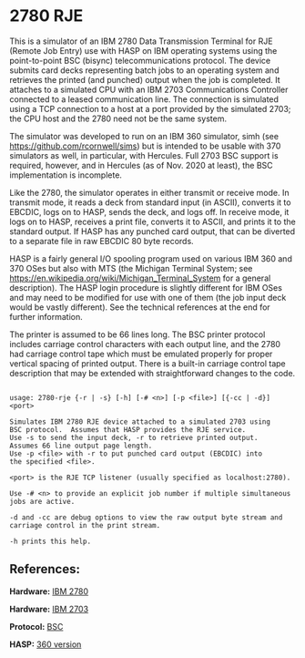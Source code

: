 2780 RJE
========

This is a simulator of an IBM 2780 Data Transmission Terminal for 
RJE (Remote Job Entry) use with HASP on IBM operating systems using
the point-to-point BSC (bisync) telecommunications protocol.  The
device submits card decks representing batch jobs to an operating
system and retrieves the printed (and punched) output when the
job is completed.  It attaches to a simulated CPU with an IBM 2703
Communications Controller connected to a leased communication line.
The connection is simulated using a TCP connection to a host at a
port provided by the simulated 2703; the CPU host and the 2780 need
not be the same system.

The simulator was developed to run on an IBM 360 simulator, simh
(see https://github.com/rcornwell/sims) but is intended to be
usable with 370 simulators as well, in particular, with Hercules.
Full 2703 BSC support is required, however, and in Hercules
(as of Nov. 2020 at least), the BSC implementation is incomplete.

Like the 2780, the simulator operates in either transmit or
receive mode.  In transmit mode, it reads a deck from standard
input (in ASCII), converts it to EBCDIC, logs on to HASP, sends
the deck, and logs off.  In receive mode, it logs on to HASP,
receives a print file, converts it to ASCII, and prints it to the
standard output.  If HASP has any punched card output, that can be
diverted to a separate file in raw EBCDIC 80 byte records.

HASP is a fairly general I/O spooling program used on various IBM
360 and 370 OSes but also with MTS (the Michigan Terminal System;
see https://en.wikipedia.org/wiki/Michigan_Terminal_System for a
general description).  The HASP login procedure is slightly
different for IBM OSes and may need to be modified for use with
one of them (the job input deck would be vastly different).  See
the technical references at the end for further information.

The printer is assumed to be 66 lines long.  The BSC printer
protocol includes carriage control characters with each output line,
and the 2780 had carriage control tape which must be emulated
properly for proper vertical spacing of printed output.  There is a
built-in carriage control tape description that may be extended with
straightforward changes to the code.


```

usage: 2780-rje {-r | -s} [-h] [-# <n>] [-p <file>] [{-cc | -d}] <port>

Simulates IBM 2780 RJE device attached to a simulated 2703 using
BSC protocol.  Assumes that HASP provides the RJE service.
Use -s to send the input deck, -r to retrieve printed output.
Assumes 66 line output page length.
Use -p <file> with -r to put punched card output (EBCDIC) into
the specified <file>.

<port> is the RJE TCP listener (usually specified as localhost:2780).

Use -# <n> to provide an explicit job number if multiple simultaneous
jobs are active.

-d and -cc are debug options to view the raw output byte stream and
carriage control in the print stream.

-h prints this help.

```

References:
-----------

**Hardware:** [IBM 2780](http://bitsavers.informatik.uni-stuttgart.de/pdf/ibm/2780/GA27-3005-3-2780_Data_Terminal_Description_Aug71.pdf)

**Hardware:** [IBM 2703](http://bitsavers.informatik.uni-stuttgart.de/pdf/ibm/2703/GA27-2703-1_2703_Transmission_Ctl_Component_Descr_May67.pdf)

**Protocol:** [BSC](http://bitsavers.informatik.uni-stuttgart.de/pdf/ibm/datacomm/A27-3004-0_bisyncGenDescr.pdf)

**HASP:** [360 version](http://bitsavers.informatik.uni-stuttgart.de/pdf/ibm/360/hasp/HASP_II_Manual_Jun72.pdf)
